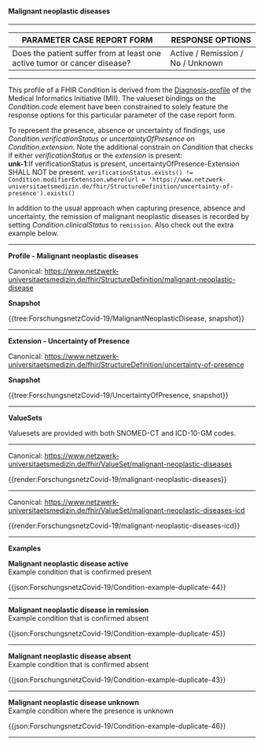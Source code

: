 #### Malignant neoplastic diseases

---

| PARAMETER CASE REPORT FORM | RESPONSE OPTIONS |
|--------------|-----------|
| Does the patient suffer from at least one active tumor or cancer disease? | Active / Remission / No / Unknown | 

---

This profile of a FHIR Condition is derived from the [Diagnosis-profile](https://simplifier.net/medizininformatikinitiative-moduldiagnosen/diagnose-duplicate-3) of the Medical Informatics Initiative (MII). The valueset bindings on the *Condition.code* element have been constrained to solely feature the response options for this particular parameter of the case report form. 

To represent the presence, absence or uncertainty of findings, use *Condition.verificationStatus* or *uncertaintyOfPresence* on *Condition.extension*. Note the additional constrain on *Condition* that checks if either *verificationStatus* or the *extension* is present:
<br> 
**unk-1**:If verificationStatus is present, uncertaintyOfPresence-Extension SHALL NOT be present.
`verificationStatus.exists() != Condition.modifierExtension.where(url = 'https://www.netzwerk-universitaetsmedizin.de/fhir/StructureDefinition/uncertainty-of-presence').exists()`

In addition to the usual approach when capturing presence, absence and uncertainty, the remission of malignant neoplastic diseases is recorded by setting *Condition.clinicalStatus* to `remission`. Also check out the extra example below.

---

**Profile - Malignant neoplastic diseases**

Canonical: https://www.netzwerk-universitaetsmedizin.de/fhir/StructureDefinition/malignant-neoplastic-disease

**Snapshot**

{{tree:ForschungsnetzCovid-19/MalignantNeoplasticDisease, snapshot}}

---

**Extension - Uncertainty of Presence**

Canonical: https://www.netzwerk-universitaetsmedizin.de/fhir/StructureDefinition/uncertainty-of-presence

**Snapshot**

{{tree:ForschungsnetzCovid-19/UncertaintyOfPresence, snapshot}}

---

**ValueSets**

Valuesets are provided with both SNOMED-CT and ICD-10-GM codes.

---

Canonical: https://www.netzwerk-universitaetsmedizin.de/fhir/ValueSet/malignant-neoplastic-diseases

{{render:ForschungsnetzCovid-19/malignant-neoplastic-diseases}}

---

Canonical: https://www.netzwerk-universitaetsmedizin.de/fhir/ValueSet/malignant-neoplastic-diseases-icd

{{render:ForschungsnetzCovid-19/malignant-neoplastic-diseases-icd}}

---

**Examples**

**Malignant neoplastic disease active**
<br>
Example condition that is confirmed present 

{{json:ForschungsnetzCovid-19/Condition-example-duplicate-44}} 

---

**Malignant neoplastic disease in remission**
<br>
Example condition that is confirmed absent

{{json:ForschungsnetzCovid-19/Condition-example-duplicate-45}} 

---

**Malignant neoplastic disease absent**
<br>
Example condition that is confirmed absent

{{json:ForschungsnetzCovid-19/Condition-example-duplicate-43}} 

---

**Malignant neoplastic disease unknown**
<br>
Example condition where the presence is unknown

{{json:ForschungsnetzCovid-19/Condition-example-duplicate-46}} 

---